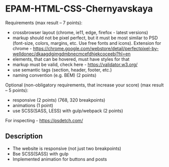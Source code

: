 # EPAM-HTML-CSS-Chernyavskaya
Requirements (max result – 7 points):
* crossbrowser layout (chrome, ie11, edge, firefox - latest versions)
*	markup should not be pixel perfect, but it must be most similar to PSD (font-size, colors, margins, etc. Use free fonts and icons). Extension for chrome - https://chrome.google.com/webstore/detail/perfectpixel-by-welldonec/dkaagdgjmgdmbnecmcefdhjekcoceebi?hl=en
*	elements, that can be hovered, must have styles for that
*	markup must be valid, check here - https://validator.w3.org/
*	use semantic tags (section, header, footer, etc.)
*	naming convention (e.g. BEM) (2 points)

Optional (non-obligatory requirements, that increase your score) (max result – 5 points):
*	responsive (2 points) (768, 320 breakpoints)
*	animations (1 point)
*	use SCSS(SASS, LESS) with gulp/webpack (2 points)

For inspecting - https://psdetch.com/


## Description
* The website is responsive (not just two breakpoints)
* Bse SCSS(SASS) with gulp
* Implemented animation for buttons and posts

